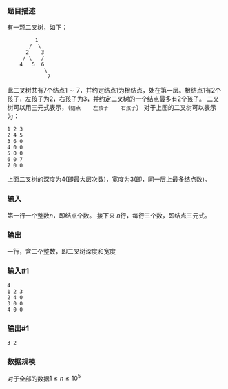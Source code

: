 ### 题目描述
有一颗二叉树，如下：
```
		 1
	   /  \
      2    3
	 / \   /
	4   5  6
	        \
		     7
```
此二叉树共有$7$个结点$1 \sim 7$，并约定结点$1$为根结点，处在第一层。根结点$1$有$2$个孩子，左孩子为$2$，右孩子为$3$，并约定二叉树的一个结点最多有$2$个孩子。
二叉树可以用三元式表示，（`结点    左孩子    右孩子`）
对于上图的二叉树可以表示为：
```
1 2 3
2 4 5
3 6 0
4 0 0
5 0 0
6 0 7
7 0 0
```
上面二叉树的深度为$4$(即最大层次数)，宽度为$3$(即，同一层上最多结点数)。
### 输入
第一行一个整数$n$，即结点个数。
接下来 $n$行，每行三个数，即结点三元式。

### 输出
一行，含二个整数，即二叉树深度和宽度
### 输入#1
```
4
1 2 3
2 4 0
3 0 0
4 0 0
```
### 输出#1
```
3 2
```
### 数据规模
对于全部的数据$1 \leq n \leq 10^5$